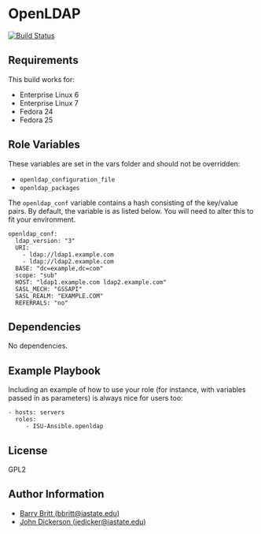 OpenLDAP
========

[![Build Status](https://travis-ci.org/ISU-Ansible/ansible-openldap.svg?branch=master)](https://travis-ci.org/ISU-Ansible/ansible-openldap)

Requirements
------------
This build works for:
  * Enterprise Linux 6
  * Enterprise Linux 7
  * Fedora 24
  * Fedora 25

Role Variables
--------------
These variables are set in the vars folder and should not be overridden:
  * ```openldap_configuration_file```
  * ```openldap_packages```

The ```openldap_conf``` variable contains a hash consisting of the key/value pairs. By default, the variable is as listed below. You will need to alter this to fit your environment.

    openldap_conf:
      ldap_version: "3"
      URI:
        - ldap://ldap1.example.com
        - ldap://ldap2.example.com
      BASE: "dc=example,dc=com"
      scope: "sub"
      HOST: "ldap1.example.com ldap2.example.com"
      SASL_MECH: "GSSAPI"
      SASL_REALM: "EXAMPLE.COM"
      REFERRALS: "no"

Dependencies
------------
No dependencies.

Example Playbook
----------------

Including an example of how to use your role (for instance, with variables passed in as parameters) is always nice for users too:

    - hosts: servers
      roles:
         - ISU-Ansible.openldap

License
-------
GPL2

Author Information
------------------
* [Barry Britt (bbritt@iastate.edu)](bbritt@iastate.edu)
* [John Dickerson (jedicker@iastate.edu)](jedicker@iastate.edu)
